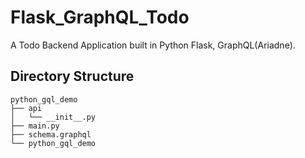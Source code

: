 # Flask_GraphQL_Todo
A Todo Backend Application built in Python Flask, GraphQL(Ariadne).

## Directory Structure
	python_gql_demo
	├── api
	│	└── __init__.py
	├── main.py
	├── schema.graphql
	└── python_gql_demo
